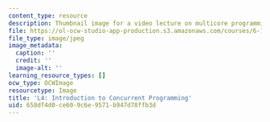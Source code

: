 ```yaml
---
content_type: resource
description: Thumbnail image for a video lecture on multicore programming.
file: https://ol-ocw-studio-app-production.s3.amazonaws.com/courses/6-189-multicore-programming-primer-january-iap-2007/658df4d0ce609c6e9571b947d78ffb3d_l4.jpg
file_type: image/jpeg
image_metadata:
  caption: ''
  credit: ''
  image-alt: ''
learning_resource_types: []
ocw_type: OCWImage
resourcetype: Image
title: 'L4: Introduction to Concurrent Programming'
uid: 658df4d0-ce60-9c6e-9571-b947d78ffb3d
---
```

